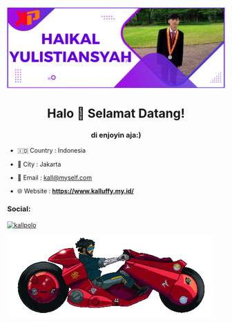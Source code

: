 ![Logo](https://github.com/Kallpolo/Kallpolo/blob/main/hy.png)

<h1 align="center">Halo 👋 Selamat Datang!</h1>

<h3 align="center">di enjoyin aja:)</h3>

- 🇮🇩 Country : Indonesia

- 🌆 City : Jakarta

- 📨 Email : kall@myself.com

- 🌐 Website : **https://www.kalluffy.my.id/**

<h3 align="left">Social:</h3>

<p align="left">

<a href="https://instagram.com/kallpolo" target="blank"><img align="center" src="https://raw.githubusercontent.com/rahuldkjain/github-profile-readme-generator/master/src/images/icons/Social/instagram.svg" alt="kallpolo" height="30" width="40" /></a>

</p>

![GIF](https://github.com/Kallpolo/Kallpolo/blob/main/motor.gif)


